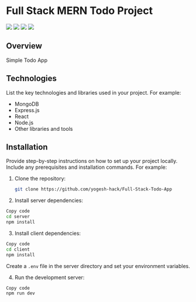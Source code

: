 # Full Stack MERN Todo Project
<img src="https://img.shields.io/badge/React-20232A?style=for-the-badge&logo=react&logoColor=61DAFB">
<img src="https://img.shields.io/badge/TypeScript-007ACC?style=for-the-badge&logo=typescript&logoColor=white">
<img src="https://img.shields.io/badge/MongoDB-4EA94B?style=for-the-badge&logo=mongodb&logoColor=white">
<ing src="https://img.shields.io/badge/Docker-2CA5E0?style=for-the-badge&logo=docker&logoColor=white">
<img src="https://img.shields.io/badge/Express%20js-000000?style=for-the-badge&logo=express&logoColor=white">


## Overview

Simple Todo App

## Technologies

List the key technologies and libraries used in your project. For example:

- MongoDB
- Express.js
- React
- Node.js
- Other libraries and tools


## Installation

Provide step-by-step instructions on how to set up your project locally. Include any prerequisites and installation commands. For example:

1. Clone the repository:

   ```bash
   git clone https://github.com/yogesh-hack/Full-Stack-Todo-App
   ```
2. Install server dependencies:

```bash
Copy code
cd server
npm install
```

3. Install client dependencies:

```bash
Copy code
cd client
npm install
```

Create a `.env` file in the server directory and set your environment variables.

4. Run the development server:

```bash
Copy code
npm run dev
```
